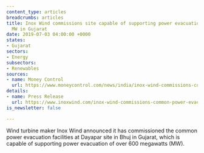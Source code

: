 ```yaml
---
content_type: articles
breadcrumbs: articles
title: Inox Wind commissions site capable of supporting power evacuation of over 600
  MW in Gujarat
date: 2019-07-03 04:00:00 +0000
states:
- Gujarat
sectors:
- Energy
subsectors:
- Renewables
sources:
- name: Money Control
  url: https://www.moneycontrol.com/news/india/inox-wind-commissions-common-power-evacuation-facilities-in-gujarat-4129751.html
details:
- name: Press Release
  url: https://www.inoxwind.com/inox-wind-commissions-common-power-evacuation-systems-with-ists-network-at-dayapar/
is_newsletter: false

---
```

Wind turbine maker Inox Wind announced it has commissioned the common power evacuation facilities at Dayapar site in Bhuj in Gujarat, which is capable of supporting power evacuation of over 600 megawatts (MW).
